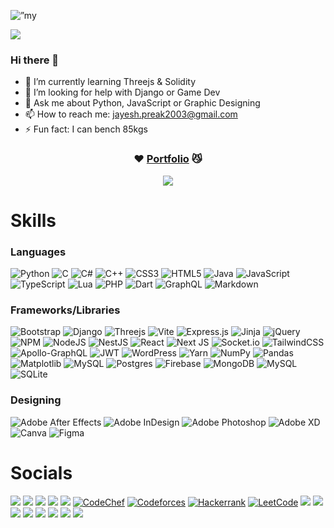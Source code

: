 <p align=”center”>
<img width=”200" height=”200" src="https://user-images.githubusercontent.com/68821643/204093601-d5c9de47-ba9f-42dc-b32a-90be3b0d3760.png" alt=”my banner”>
 </p>
 
![](https://komarev.com/ghpvc/?username=jaypreak&style=flat-square&color=grey)

### Hi there 👋



- 🌱 I’m currently learning Threejs & Solidity
- 🤔 I’m looking for help with Django or Game Dev
- 💬 Ask me about Python, JavaScript or Graphic Designing
- 📫 How to reach me: jayesh.preak2003@gmail.com
- ⚡ Fun fact: I can bench 85kgs

<div align="center">

### ❤️ [Portfolio](https://jayesh47.netlify.app) 😼
<a href="https://jayesh.onrender.com/" >
 <img src="https://lanyard.cnrad.dev/api/351420785149345792?idleMessage=Cause,%20baby,%20tonight%20we're%20beautiful%20now&animated=true&theme=dark&borderRadius=20&hideBadges=true&hideDiscrim=true&bg=212121"  />
  </a>

</div>

# Skills

### Languages
![Python](https://img.shields.io/badge/python-3670A0?style=for-the-badge&logo=python&logoColor=ffdd54)
![C](https://img.shields.io/badge/c-%2300599C.svg?style=for-the-badge&logo=c&logoColor=white)
![C#](https://img.shields.io/badge/c%23-%23239120.svg?style=for-the-badge&logo=c-sharp&logoColor=white)
![C++](https://img.shields.io/badge/c++-%2300599C.svg?style=for-the-badge&logo=c%2B%2B&logoColor=white)
![CSS3](https://img.shields.io/badge/css3-%231572B6.svg?style=for-the-badge&logo=css3&logoColor=white)
![HTML5](https://img.shields.io/badge/html5-%23E34F26.svg?style=for-the-badge&logo=html5&logoColor=white)
![Java](https://img.shields.io/badge/java-%23ED8B00.svg?style=for-the-badge&logo=java&logoColor=white)
![JavaScript](https://img.shields.io/badge/javascript-%23323330.svg?style=for-the-badge&logo=javascript&logoColor=%23F7DF1E)
![TypeScript](https://img.shields.io/badge/typescript-%23007ACC.svg?style=for-the-badge&logo=typescript&logoColor=white)
![Lua](https://img.shields.io/badge/lua-%232C2D72.svg?style=for-the-badge&logo=lua&logoColor=white)
![PHP](https://img.shields.io/badge/php-%23777BB4.svg?style=for-the-badge&logo=php&logoColor=white)
![Dart](https://img.shields.io/badge/dart-%230175C2.svg?style=for-the-badge&logo=dart&logoColor=white)
![GraphQL](https://img.shields.io/badge/-GraphQL-E10098?style=for-the-badge&logo=graphql&logoColor=white)
![Markdown](https://img.shields.io/badge/markdown-%23000000.svg?style=for-the-badge&logo=markdown&logoColor=white)

### Frameworks/Libraries
![Bootstrap](https://img.shields.io/badge/bootstrap-%23563D7C.svg?style=for-the-badge&logo=bootstrap&logoColor=white)
![Django](https://img.shields.io/badge/django-%23092E20.svg?style=for-the-badge&logo=django&logoColor=white)
![Threejs](https://img.shields.io/badge/threejs-black?style=for-the-badge&logo=three.js&logoColor=white)
	![Vite](https://img.shields.io/badge/vite-%23646CFF.svg?style=for-the-badge&logo=vite&logoColor=white)
![Express.js](https://img.shields.io/badge/express.js-%23404d59.svg?style=for-the-badge&logo=express&logoColor=%2361DAFB)
![Jinja](https://img.shields.io/badge/jinja-white.svg?style=for-the-badge&logo=jinja&logoColor=black)
![jQuery](https://img.shields.io/badge/jquery-%230769AD.svg?style=for-the-badge&logo=jquery&logoColor=white)
![NPM](https://img.shields.io/badge/NPM-%23000000.svg?style=for-the-badge&logo=npm&logoColor=white)
![NodeJS](https://img.shields.io/badge/node.js-6DA55F?style=for-the-badge&logo=node.js&logoColor=white)
![NestJS](https://img.shields.io/badge/nestjs-%23E0234E.svg?style=for-the-badge&logo=nestjs&logoColor=white)
![React](https://img.shields.io/badge/react-%2320232a.svg?style=for-the-badge&logo=react&logoColor=%2361DAFB)
![Next JS](https://img.shields.io/badge/Next-black?style=for-the-badge&logo=next.js&logoColor=white)
![Socket.io](https://img.shields.io/badge/Socket.io-black?style=for-the-badge&logo=socket.io&badgeColor=010101)
![TailwindCSS](https://img.shields.io/badge/tailwindcss-%2338B2AC.svg?style=for-the-badge&logo=tailwind-css&logoColor=white)
![Apollo-GraphQL](https://img.shields.io/badge/-ApolloGraphQL-311C87?style=for-the-badge&logo=apollo-graphql)
![JWT](https://img.shields.io/badge/JWT-black?style=for-the-badge&logo=JSON%20web%20tokens)
![WordPress](https://img.shields.io/badge/WordPress-%23117AC9.svg?style=for-the-badge&logo=WordPress&logoColor=white)
![Yarn](https://img.shields.io/badge/yarn-%232C8EBB.svg?style=for-the-badge&logo=yarn&logoColor=white)
![NumPy](https://img.shields.io/badge/numpy-%23013243.svg?style=for-the-badge&logo=numpy&logoColor=white)
![Pandas](https://img.shields.io/badge/pandas-%23150458.svg?style=for-the-badge&logo=pandas&logoColor=white)
![Matplotlib](https://img.shields.io/badge/Matplotlib-%23ffffff.svg?style=for-the-badge&logo=Matplotlib&logoColor=black)
![MySQL](https://img.shields.io/badge/mysql-%2300f.svg?style=for-the-badge&logo=mysql&logoColor=white)
![Postgres](https://img.shields.io/badge/postgres-%23316192.svg?style=for-the-badge&logo=postgresql&logoColor=white)
![Firebase](https://img.shields.io/badge/Firebase-039BE5?style=for-the-badge&logo=Firebase&logoColor=white)
![MongoDB](https://img.shields.io/badge/MongoDB-%234ea94b.svg?style=for-the-badge&logo=mongodb&logoColor=white)
![MySQL](https://img.shields.io/badge/mysql-%2300f.svg?style=for-the-badge&logo=mysql&logoColor=white)
![SQLite](https://img.shields.io/badge/sqlite-%2307405e.svg?style=for-the-badge&logo=sqlite&logoColor=white)
 

### Designing
![Adobe After Effects](https://img.shields.io/badge/Adobe%20After%20Effects-9999FF.svg?style=for-the-badge&logo=Adobe%20After%20Effects&logoColor=white)
![Adobe InDesign](https://img.shields.io/badge/Adobe%20InDesign-49021F?style=for-the-badge&logo=adobeindesign&logoColor=white)
![Adobe Photoshop](https://img.shields.io/badge/adobe%20photoshop-%2331A8FF.svg?style=for-the-badge&logo=adobe%20photoshop&logoColor=white)
![Adobe XD](https://img.shields.io/badge/Adobe%20XD-470137?style=for-the-badge&logo=Adobe%20XD&logoColor=#FF61F6)
![Canva](https://img.shields.io/badge/Canva-%2300C4CC.svg?style=for-the-badge&logo=Canva&logoColor=white)
![Figma](https://img.shields.io/badge/figma-%23F24E1E.svg?style=for-the-badge&logo=figma&logoColor=white)

# Socials
[![](https://img.shields.io/badge/LinkedIn-0077B5?style=for-the-badge&logo=linkedin&logoColor=white)](https://www.linkedin.com/in/jayesh-bhushan-587616200/)
[![](https://img.shields.io/badge/Twitter-1DA1F2?style=for-the-badge&logo=twitter&logoColor=white)](https://twitter.com/jayPreak)
[![](https://img.shields.io/badge/-Behance-blue?style=for-the-badge&logo=behance&logoColor=white)](https://www.behance.net/jayPreak)
[![](https://img.shields.io/badge/Gmail-D14836?style=for-the-badge&logo=gmail&logoColor=white)](mailto:jayesh.preak2003@gmail.com)
[![](https://img.shields.io/badge/WhatsApp-25D366?style=for-the-badge&logo=whatsapp&logoColor=white)](https://wa.me/+919582111131)
[![CodeChef](https://img.shields.io/badge/CodeChef-%23964B00.svg?style=for-the-badge&logo=CodeChef&logoColor=white)](https://www.codechef.com/users/jaypreak)
[![Codeforces](https://img.shields.io/badge/Codeforces-445f9d?style=for-the-badge&logo=Codeforces&logoColor=white)](https://codeforces.com/profile/jayPreak)
[![Hackerrank](https://img.shields.io/badge/-Hackerrank-2EC866?style=for-the-badge&logo=HackerRank&logoColor=white)](https://www.hackerrank.com/jayPreak)
[![LeetCode](https://img.shields.io/badge/LeetCode-000000?style=for-the-badge&logo=LeetCode&logoColor=#d16c06)](https://leetcode.com/jayPreak/)
[![](https://img.shields.io/badge/Instagram-E4405F?style=for-the-badge&logo=instagram&logoColor=white)](https://www.instagram.com/jaypreak8/)
[![](https://img.shields.io/badge/Discord-7289DA?style=for-the-badge&logo=discord&logoColor=white)](https://discordapp.com/users/351420785149345792)
[![](https://img.shields.io/badge/Reddit-FF4500?style=for-the-badge&logo=Reddit&logoColor=white)](https://www.reddit.com/user/jayPreak8)
[![](https://img.shields.io/badge/Snapchat-FFFC00?style=for-the-badge&logo=snapchat&logoColor=white)](https://www.snapchat.com/add/jaypreak?share_id=Lzf1VqKlsvg&locale=en-IN)
[![](https://img.shields.io/badge/Twitch-9146FF?style=for-the-badge&logo=twitch&logoColor=white)](https://www.twitch.tv/jaypreak)
[![](https://img.shields.io/badge/YouTube-FF0000?style=for-the-badge&logo=youtube&logoColor=white)](https://www.youtube.com/channel/UCvZzFy6CN3hWcprBw8NtnOg)
[![](https://img.shields.io/badge/Riot_Games-D32936?style=for-the-badge&logo=riot-games&logoColor=white)](https://steamcommunity.com/profiles/76561198971025487)
[![](https://img.shields.io/badge/Spotify-1ED760?&style=for-the-badge&logo=spotify&logoColor=white)](https://open.spotify.com/user/5zx1uhrjxj85781jjwr5x8y54)

<!--
# Stats
| <a href="https://github.com/jaypreak/chat2"><img align="center" src="https://github-readme-stats.vercel.app/api?username=jaypreak&show_icons=true&include_all_commits=true&theme=dark&hide_border=true" alt="Jayesh's github stats" /></a> | <a href="https://github.com/jaypreak/portfolio"><img align="center" src="https://github-readme-stats.vercel.app/api/top-langs/?username=jaypreak&layout=compact&theme=dark&hide_border=true" /></a> |
| ------------- | ------------- |

#### Top Repositories


<a href="https://github.com/jaypreak/chat2">
  <img align="center" src="https://github-readme-stats.vercel.app/api/pin/?username=jaypreak&repo=chat2&theme=dark" />
</a>
<a href="https://github.com/jayPreak/3d">
  <img align="center" src="https://github-readme-stats.vercel.app/api/pin/?username=jaypreak&repo=3d&theme=dark" />
</a>
<a href="https://github.com/jaypreak/php-examination">
  <img align="center" src="https://github-readme-stats.vercel.app/api/pin/?username=jaypreak&repo=php-examination&theme=dark" />
</a>
<a href="https://github.com/jaypreak/portfolio">
  <img align="center" src="https://github-readme-stats.vercel.app/api/pin/?username=jaypreak&repo=portfolio&theme=dark" />
</a>

-->



<!--
**jayPreak/jayPreak** is a ✨ _special_ ✨ repository because its `README.md` (this file) appears on your GitHub profile.

Here are some ideas to get you started:

- 🔭 I’m currently working on ...
- 🌱 I’m currently learning ...
- 👯 I’m looking to collaborate on ...
- 🤔 I’m looking for help with ...
- 💬 Ask me about ...
- 📫 How to reach me: ...
- 😄 Pronouns: ...
- ⚡ Fun fact: ...
-->
